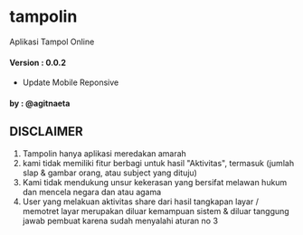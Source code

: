 # tampolin
Aplikasi Tampol Online
#### Version : 0.0.2
- Update Mobile Reponsive

#### by : @agitnaeta


## DISCLAIMER 
1) Tampolin hanya aplikasi meredakan amarah 
2) kami tidak memiliki fitur berbagi untuk hasil "Aktivitas", termasuk (jumlah slap &  gambar orang, atau subject yang dituju)
3) Kami tidak mendukung unsur kekerasan yang bersifat melawan hukum dan mencela negara dan atau agama
4) User yang melakuan aktivitas share dari hasil  tangkapan layar / memotret layar merupakan diluar kemampuan sistem & diluar tanggung jawab pembuat karena sudah menyalahi aturan no 3
